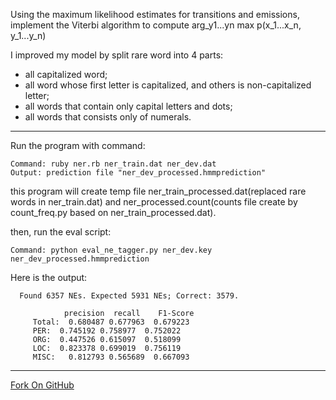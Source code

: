 Using the maximum likelihood estimates for transitions and emissions, implement the Viterbi algorithm to compute arg\_y1...yn max p(x\_1...x\_n, y\_1...y\_n)

I improved my model by split rare word into 4 parts:

* all capitalized word;
* all word whose first letter is capitalized, and others is non-capitalized letter;
* all words that contain only capital letters and dots;
* all words that consists only of numerals.

---

Run the program with command:

```
Command: ruby ner.rb ner_train.dat ner_dev.dat
Output: prediction file "ner_dev_processed.hmmprediction"
```

this program will create temp file ner\_train\_processed.dat(replaced rare words in ner\_train.dat) and ner\_processed.count(counts file create by count\_freq.py based on ner\_train\_processed.dat).

then, run the eval script:

```
Command: python eval_ne_tagger.py ner_dev.key ner_dev_processed.hmmprediction
```
Here is the output:

```
  Found 6357 NEs. Expected 5931 NEs; Correct: 3579.

            precision  recall    F1-Score
     Total:  0.680487 0.677963  0.679223
     PER:  0.745192 0.758977  0.752022
     ORG:  0.447526 0.615097  0.518099
     LOC:  0.823378 0.699019  0.756119
     MISC:   0.812793 0.565689  0.667093
```
---
[Fork On GitHub](https://github.com/wyvernbai/NLP_Tools/tree/master/NER)